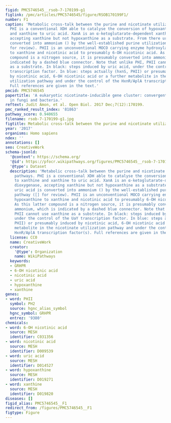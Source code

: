 ```yaml
---
figid: PMC5746545__rsob-7-170199-g1
figlink: /pmc/articles/PMC5746545/figure/RSOB170199F1/
number: F1
caption: 'Metabolic cross-talk between the purine and nicotinate utilization pathways.
  PHI is a conventional XDH able to catalyse the conversion of hypoxanthine to xanthine
  and xanthine to uric acid. XanA is an α-ketoglutarate-dependent xanthine dioxygenase,
  accepting xanthine but not hypoxanthine as a substrate. From there uric acid is
  converted into ammonium () by the well-established purine utilization pathway ([]
  for review). PHII is an unconventional MOCO carrying enzyme hydroxylating hypoxanthine
  to xanthine and nicotinic acid to presumably 6-OH nicotinic acid. As this latter
  compound is a nitrogen source, it is presumably converted into ammonium, which is
  indicated by a dashed blue connector. Note that unlike PHI, PHII cannot use xanthine
  as a substrate. In black: steps induced by uric acid, under the control of the UaY
  transcription factor. In blue: steps actually (hxnS, PHII) or presumably induced
  by nicotinic acid, 6-OH nicotinic acid or a further metabolite in the nicotinate
  utilization pathway and under the control of the HxnR/AplA transcription factor(s).
  Full references are given in the text.'
pmcid: PMC5746545
papertitle: 'A eukaryotic nicotinate-inducible gene cluster: convergent evolution
  in fungi and bacteria.'
reftext: Judit Ámon, et al. Open Biol. 2017 Dec;7(12):170199.
pmc_ranked_result_index: '81863'
pathway_score: 0.940655
filename: rsob-7-170199-g1.jpg
figtitle: Metabolic cross-talk between the purine and nicotinate utilization pathways
year: '2017'
organisms: Homo sapiens
ndex: ''
annotations: []
seo: CreativeWork
schema-jsonld:
  '@context': https://schema.org/
  '@id': https://pfocr.wikipathways.org/figures/PMC5746545__rsob-7-170199-g1.html
  '@type': Dataset
  description: 'Metabolic cross-talk between the purine and nicotinate utilization
    pathways. PHI is a conventional XDH able to catalyse the conversion of hypoxanthine
    to xanthine and xanthine to uric acid. XanA is an α-ketoglutarate-dependent xanthine
    dioxygenase, accepting xanthine but not hypoxanthine as a substrate. From there
    uric acid is converted into ammonium () by the well-established purine utilization
    pathway ([] for review). PHII is an unconventional MOCO carrying enzyme hydroxylating
    hypoxanthine to xanthine and nicotinic acid to presumably 6-OH nicotinic acid.
    As this latter compound is a nitrogen source, it is presumably converted into
    ammonium, which is indicated by a dashed blue connector. Note that unlike PHI,
    PHII cannot use xanthine as a substrate. In black: steps induced by uric acid,
    under the control of the UaY transcription factor. In blue: steps actually (hxnS,
    PHII) or presumably induced by nicotinic acid, 6-OH nicotinic acid or a further
    metabolite in the nicotinate utilization pathway and under the control of the
    HxnR/AplA transcription factor(s). Full references are given in the text.'
  license: CC0
  name: CreativeWork
  creator:
    '@type': Organization
    name: WikiPathways
  keywords:
  - GRHPR
  - 6-OH nicotinic acid
  - nicotinic acid
  - uric acid
  - hypoxanthine
  - xanthine
genes:
- word: PHII
  symbol: PH2
  source: hgnc_alias_symbol
  hgnc_symbol: GRHPR
  entrez: '9380'
chemicals:
- word: 6-OH nicotinic acid
  source: MESH
  identifier: C031356
- word: nicotinic acid
  source: MESH
  identifier: D009539
- word: uric acid
  source: MESH
  identifier: D014527
- word: hypoxanthine
  source: MESH
  identifier: D019271
- word: xanthine
  source: MESH
  identifier: D019820
diseases: []
figid_alias: PMC5746545__F1
redirect_from: /figures/PMC5746545__F1
figtype: Figure
---
```

